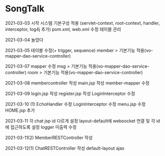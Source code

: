 # SongTalk
 2021-03-03 시작
   시스템 기본구성 적용 (servlet-context, root-context, handler, interceptor, log4j 추가)
            pom.xml, web.xml 수정
   테이블 관리

2021-03-04
   놀았다
   
2021-03-05
   테이블 수정(+ trigger, sequence)
   member > 기본기능 적용(vo-mapper-dao-service-controller)
   
2021-03-07
   mapper 수정
   msg > 기본기능 적용(vo-mapper-dao-service-controller)
   room > 기본기능 적용(vo-mapper-dao-service-controller)

2021-03-08
   membercontroller 작성
   main.jsp 작성
   member-mapper 수정
   
2021-03-09
   login.jsp 작성
   register.jsp 작성
   LoginInterceptor 수정
   
2021-03-10 (1)
    EchoHandler 수정 
    LoginInterceptor 수정 
    menu.jsp 수정 
    HOME.jsp 추가

2021-03-11
   각 chat jsp id 다르게 설정
   layout-default에 websocket 연결 및 각 id에 접근하도록 설정
   logger 미출력 수정
   
2021-03-11(2)
   MemberRESTController 작성
   
2021-03-12(1)
   ChatRESTController 작성
   default-layout ajax 
   

